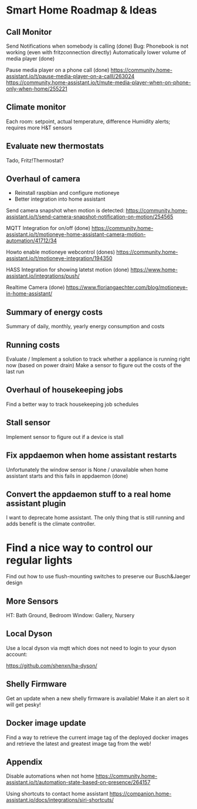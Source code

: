 # Smart Home Roadmap & Ideas

## Call Monitor

Send Notifications when somebody is calling (done)
Bug: Phonebook is not working (even with fritzconnection directly)
Automatically lower volume of media player (done)

Pause media player on a phone call (done)
https://community.home-assistant.io/t/pause-media-player-on-a-calll/263024
https://community.home-assistant.io/t/mute-media-player-when-on-phone-only-when-home/255221

## Climate monitor

Each room: setpoint, actual temperature, difference
Humidity alerts; requires more H&T sensors

## Evaluate new thermostats

Tado, Fritz!Thermostat?

## Overhaul of camera

* Reinstall raspbian and configure motioneye
* Better integration into home assistant

Send camera snapshot when motion is detected:
https://community.home-assistant.io/t/send-camera-snapshot-notification-on-motion/254565
 
MQTT Integration for on/off (done)
https://community.home-assistant.io/t/motioneye-home-assistant-camera-motion-automation/41712/34
 
Howto enable motioneye webcontrol (dones)
https://community.home-assistant.io/t/motioneye-integration/194350
 
HASS Integration for showing latetst motion (done)
https://www.home-assistant.io/integrations/push/
 
Realtime Camera (done)
https://www.floriangaechter.com/blog/motioneye-in-home-assistant/

## Summary of energy costs

Summary of daily, monthly, yearly energy consumption and costs

## Running costs

Evaluate / Implement a solution to track whether a appliance is running right now (based on power drain)
Make a sensor to figure out the costs of the last run

## Overhaul of housekeeping jobs

Find a better way to track housekeeping job schedules

## Stall sensor

Implement sensor to figure out if a device is stall

## Fix appdaemon when home assistant restarts

Unfortunately the window sensor is None / unavailable when home assistant starts and this fails
in appdaemon (done)

## Convert the appdaemon stuff to a real home assistant plugin

I want to deprecate home assistant. The only thing that is still running and adds benefit is the climate controller.

# Find a nice way to control our regular lights

Find out how to use flush-mounting switches to preserve our Busch&Jaeger design

## More Sensors

HT: Bath Ground, Bedroom
Window: Gallery, Nursery

## Local Dyson

Use a local dyson via mqtt which does not need to login to your dyson account:

https://github.com/shenxn/ha-dyson/

## Shelly Firmware

Get an update when a new shelly firmware is available! Make it an alert so it will get pesky!

## Docker image update

Find a way to retrieve the current image tag of the deployed docker images and retrieve the latest and greatest image tag from the web!

## Appendix

Disable automations when not home
https://community.home-assistant.io/t/automation-state-based-on-presence/264157

Using shortcuts to contact home assistant
https://companion.home-assistant.io/docs/integrations/siri-shortcuts/